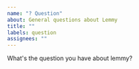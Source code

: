 ```yaml
---
name: "? Question"
about: General questions about Lemmy
title: ""
labels: question
assignees: ""
---
```


What's the question you have about lemmy?
